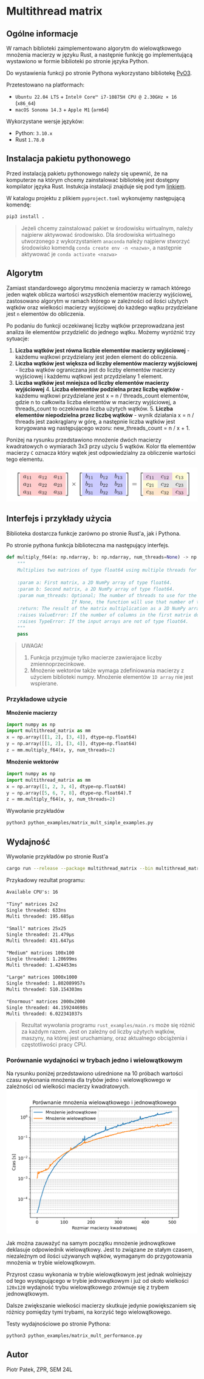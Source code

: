 # Multithread matrix

## Ogólne informacje
W ramach biblioteki zaimplementowano algorytm do wielowątkowego mnożenia macierzy w języku Rust, a następnie funkcję go implementującą wystawiono w formie biblioteki po stronie języka Python.

Do wystawienia funkcji po stronie Pythona wykorzystano bibliotekę [PyO3](https://pyo3.rs/v0.21.2/).

Przetestowano na platformach:
- `Ubuntu 22.04 LTS` + `Intel® Core™ i7-10875H CPU @ 2.30GHz × 16` (`x86_64`)
- `macOS Sonoma 14.3` + `Apple M1` (`arm64`)

Wykorzystane wersje języków:
- Python: `3.10.x`
- Rust `1.78.0`

## Instalacja pakietu pythonowego
Przed instalacją pakietu pythonowego należy się upewnić, że na komputerze na którym chcemy zainstalować bibliotekę jest dostępny kompilator języka Rust.
Instukcja instalacji znajduje się pod tym [linkiem](https://www.rust-lang.org/tools/install).

W katalogu projektu z plikiem `pyproject.toml` wykonujemy następującą komendę:
```bash
pip3 install .
```
> Jeżeli chcemy zainstalować pakiet w środowisku wirtualnym, należy najpierw aktywować środowisko. Dla środowiska wirtualnego utworzonego z wykorzystaniem `anaconda` należy najpierw stworzyć środowisko komendą `conda create env -n <nazwa>`, a następnie aktywować je `conda activate <nazwa>`

## Algorytm
Zamiast standardowego algorytmu mnożenia macierzy w ramach którego jeden wątek oblicza wartości wszystkich elementów macierzy wyjściowej, zastosowano algorytm w ramach którego w zależności od ilości użytych wątków oraz wielkości macierzy wyjściowej do każdego wątku przydzielane jest `n` elementów do obliczenia.

Po podaniu do funkcji oczekiwanej liczby wątków przeprowadzana jest analiza ile elementów przydzielić do jednego wątku. Możemy wyróżnić trzy sytuacje:
1. **Liczba wątków jest równa liczbie elementów macierzy wyjściowej** - każdemu wątkowi przydzielany jest jeden element do obliczenia. 
2. **Liczba wątków jest większa od liczby elementów macierzy wyjściowej** - liczba wątków ograniczana jest do liczby elementów macierzy wyjściowej i każdemu wątkowi jest przydzielany 1 element.
3. **Liczba wątków jest mniejsza od liczby elementów macierzy wyjściowej** 
   4. **Liczba elementów podzielna przez liczbę wątków** - każdemu wątkowi przydzielane jest x = n / threads_count elementów, gdzie n to całkowita liczba elementów w macierzy wyjściowej, a threads_count to oczekiwana liczba użytych wątków. 
   5. **Liczba elementów niepodzielna przez liczbę wątków** - wynik działania  x = n / threads jest zaokrąglany w górę, a następnie liczba wątków jest korygowana wg następującego wzoru: new_threads_count = n / x + 1.
   
Poniżej na rysunku przedstawiono mnożenie dwóch macierzy kwadratowych o wymiarach 3x3 przy użyciu 5 wątków. Kolor tła elementów macierzy `C` oznacza który wątek jest odpowiedzialny za obliczenie wartości tego elementu.

![visualization](doc/multiplication_vis.png)
## Interfejs i przykłady użycia
Biblioteka dostarcza funkcje zarówno po stronie Rust'a, jak i Pythona.

Po stronie pythona funkcja biblioteczna ma następujący interfejs.
```python
def multiply_f64(a: np.ndarray, b: np.ndarray, num_threads=None) -> np.ndarray:
    """
    Multiplies two matrices of type float64 using multiple threads for parallel computation.

    :param a: First matrix, a 2D NumPy array of type float64.
    :param b: Second matrix, a 2D NumPy array of type float64.
    :param num_threads: Optional; The number of threads to use for the computation.
                        If None, the function will use that number of threads provided by the hardware CPU.
    :return: The result of the matrix multiplication as a 2D NumPy array of type float64.
    :raises ValueError: If the number of columns in the first matrix does not match the number of rows in the second matrix.
    :raises TypeError: If the input arrays are not of type float64.
    """
    pass
```
> UWAGA!
> 
> 1. Funkcja przyjmuje tylko macierze zawierajace liczby zmiennoprzecinkowe.
> 2. Mnożenie wektorów także wymaga zdefiniowania macierzy z użyciem biblioteki numpy. Mnożenie elementów `1D array` nie jest wspierane.

### Przykładowe użycie

**Mnożenie macierzy**
```python
import numpy as np
import multithread_matrix as mm
x = np.array([[1, 2], [3, 4]], dtype=np.float64)
y = np.array([[1, 2], [3, 4]], dtype=np.float64)
z = mm.multiply_f64(x, y, num_threads=2)
```

**Mnożenie wektorów**
```python
import numpy as np
import multithread_matrix as mm
x = np.array([1, 2, 3, 4], dtype=np.float64)
y = np.array([5, 6, 7, 8], dtype=np.float64).T
z = mm.multiply_f64(x, y, num_threads=2)
```

Wywołanie przykładów
```bash
python3 python_examples/matrix_mult_simple_examples.py
```

## Wydajność
Wywołanie przykładów po stronie Rust'a
```bash
cargo run --release --package multithread_matrix --bin multithread_matrix_bin
```

Przykadowy rezultat programu:
```text
Available CPU's: 16

"Tiny" matrices 2x2
Single threaded: 633ns
Multi threaded: 195.685µs

"Small" matrices 25x25
Single threaded: 21.479µs
Multi threaded: 431.647µs

"Medium" matrices 100x100
Single threaded: 1.20699ms
Multi threaded: 1.424453ms

"Large" matrices 1000x1000
Single threaded: 1.802089957s
Multi threaded: 510.154303ms

"Enormous" matrices 2000x2000
Single threaded: 44.159244698s
Multi threaded: 6.022341037s
```
> Rezultat wywołania programu `rust_examples/main.rs` może się różnić za każdym razem. Jest on zależny od liczby użytych wątków, maszyny, na której jest uruchamiany, oraz aktualnego obciążenia i częstotliwości pracy CPU.

### Porównanie wydajności w trybach jedno i wielowątkowym
Na rysunku poniżej przedstawiono uśrednione na 10 próbach wartości czasu wykonania mnożenia dla trybów jedno i wielowątkowego w zależności od wielkości macierzy kwadratowych.
![comparison](doc/multiplication_performance_log.png)

Jak można zauważyć na samym początku mnożenie jednowątkowe deklasuje odpowiednik wielowątkowy. Jest to związane ze stałym czasem, niezależnym od ilości używanych wątków, wymaganym do przygotowania mnożenia w trybie wielowątkowym.

Przyrost czasu wykonania w trybie wielowątkowym jest jednak wolniejszy od tego występującego w trybie jednowątkowym i już od około wielkości `120x120` wydajność trybu wielowątkowego zrównuje się z trybem jednowątkowym.

Dalsze zwiększanie wielkości macierzy skutkuje jedynie powiększaniem się różnicy pomiędzy tymi trybami, na korzyść tego wielowątkowego.

Testy wydajnościowe po stronie Pythona:
```bash
python3 python_examples/matrix_mult_performance.py
```
## Autor 
Piotr Patek, ZPR, SEM 24L